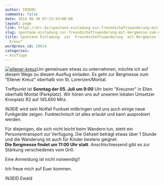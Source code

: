 ```yaml
---
author: IN3DOV
comments: false
date: 2015-06-30 07:23:53+00:00
layout: page
link: https://drc.bz/spontane-einladung-zur-freundschaftswanderung-mit-bergmesse-zum-ellener-kreuz/
slug: spontane-einladung-zur-freundschaftswanderung-mit-bergmesse-zum-ellener-kreuz
title: Spontane Einladung  zur  Freundschaftswanderung  mit Bergmesse zum "Ellener
  Kreuz" .
wordpress_id: 10614
categories:
- Ausflüge
---
```


[![ellener-kreuz](https://drc.bz/wp-content/uploads/2015/06/ellener-kreuz-300x150.jpg)](https://drc.bz/wp-content/uploads/2015/06/ellener-kreuz.jpg)Um gemeinsam etwas zu unternehmen, möchte ich auf diesem Wege zu diesem Ausflug einladen. Es geht zur Bergmesse zum "Ellener Kreuz" oberhalb von St. Lorenzen/Montal.




Treffpunkt ist **Sonntag der 05. Juli um 9:00** Uhr beim "Kreuzner" in Ellen oberhalb Montal (Parkplatz). Wir hören uns auf unserem lokalen Umsetzer Kronplatz R2 auf 145.650 Mhz.




IN3EIE wird sein Notfall Funkset mitbringen und uns auch einige neue Funkgeräte zeigen. Funktechnisch ist alles erlaubt und kann ausprobiert werden.




Für diejenigen, die sich nicht leicht beim Wandern tun, steht ein Personentransport zur Verfügung. Die Gehzeit beträgt etwas über 1 Stunde und die Wanderung ist auch für Kinder bestens geignet. **Die Bergmesse findet um 11:00 Uhr statt**. Anschlschiessend gibt es zur Stärkung verschiedenes vom Grill.




Eine Anmeldung ist nicht notwendig!!




Ich freue mich auf Euer kommen.


IN3EID Ewald
